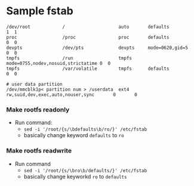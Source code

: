 # Sample fstab

```
/dev/root            /                    auto       defaults              1  1
proc                 /proc                proc       defaults              0  0
devpts               /dev/pts             devpts     mode=0620,gid=5       0  0
tmpfs                /run                 tmpfs      mode=0755,nodev,nosuid,strictatime 0  0
tmpfs                /var/volatile        tmpfs      defaults              0  0

# user data partition
/dev/mmcblk1p< partition num > /userdata  ext4    rw,suid,dev,exec,auto,nouser,sync       0       0
```

### Make rootfs readonly
- Run command:
    - `sed -i '/root/{s/\bdefaults\b/ro/}' /etc/fstab`
    - basically change keyword `defaults` to `ro`

### Make rootfs readwrite
- Run command
    - `sed -i '/root/{s/\bro\b/defaults/}' /etc/fstab`
    - basically change keyworkd `ro` to `defaults`